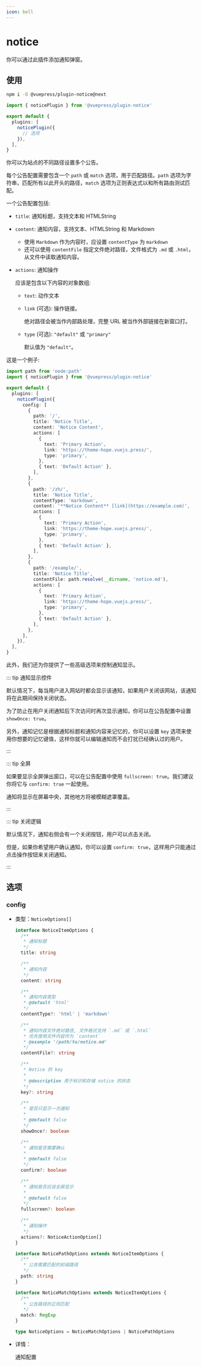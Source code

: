 ```yaml
---
icon: bell
---
```


# notice

<NpmBadge package="@vuepress/plugin-notice" />

你可以通过此插件添加通知弹窗。

## 使用

```bash
npm i -D @vuepress/plugin-notice@next
```

```ts
import { noticePlugin } from '@vuepress/plugin-notice'

export default {
  plugins: [
    noticePlugin({
      // 选项
    }),
  ],
}
```

你可以为站点的不同路径设置多个公告。

每个公告配置需要包含一个 `path` 或 `match` 选项，用于匹配路径。`path` 选项为字符串，匹配所有以此开头的路径，`match` 选项为正则表达式以和所有路由测试匹配。

一个公告配置包括:

- `title`: 通知标题，支持文本和 HTMLString
- `content`: 通知内容，支持文本、HTMLString 和 Markdown

  - 使用 `Markdown` 作为内容时，应设置 `contentType` 为 `markdown`
  - 还可以使用 `contentFile` 指定文件绝对路径，文件格式为 `.md` 或 `.html`，从文件中读取通知内容。

- `actions`: 通知操作

  应该是包含以下内容的对象数组:

  - `text`: 动作文本
  - `link` (可选): 操作链接。

    绝对路径会被当作内部路处理，完整 URL 被当作外部链接在新窗口打。

  - `type` (可选): `"default"` 或 `"primary"`

    默认值为 `"default"`。

这是一个例子:

```ts
import path from 'node:path'
import { noticePlugin } from '@vuepress/plugin-notice'

export default {
  plugins: [
    noticePlugin({
      config: [
        {
          path: '/',
          title: 'Notice Title',
          content: 'Notice Content',
          actions: [
            {
              text: 'Primary Action',
              link: 'https://theme-hope.vuejs.press/',
              type: 'primary',
            },
            { text: 'Default Action' },
          ],
        },
        {
          path: '/zh/',
          title: 'Notice Title',
          contentType: 'markdown',
          content: '**Notice Content** [link](https://example.com)',
          actions: [
            {
              text: 'Primary Action',
              link: 'https://theme-hope.vuejs.press/',
              type: 'primary',
            },
            { text: 'Default Action' },
          ],
        },
        {
          path: '/example/',
          title: 'Notice Title',
          contentFile: path.resolve(__dirname, 'notice.md'),
          actions: [
            {
              text: 'Primary Action',
              link: 'https://theme-hope.vuejs.press/',
              type: 'primary',
            },
            { text: 'Default Action' },
          ],
        },
      ],
    }),
  ],
}
```

此外，我们还为你提供了一些高级选项来控制通知显示。

::: tip 通知显示控件

默认情况下，每当用户进入网站时都会显示该通知，如果用户关闭该网站，该通知将在此期间保持关闭状态。

为了防止在用户关闭通知后下次访问时再次显示通知，你可以在公告配置中设置 `showOnce: true`。

另外，通知记忆是根据通知标题和通知内容来记忆的，你可以设置 `key` 选项来使用你想要的记忆键值，这样你就可以编辑通知而不会打扰已经确认过的用户。

:::

::: tip 全屏

如果要显示全屏弹出窗口，可以在公告配置中使用 `fullscreen: true`。我们建议你将它与 `confirm: true` 一起使用。

通知将显示在屏幕中央，其他地方将被模糊遮罩覆盖。

:::

::: tip 关闭逻辑

默认情况下，通知右侧会有一个关闭按钮，用户可以点击关闭。

但是，如果你希望用户确认通知，你可以设置 `confirm: true`，这样用户只能通过点击操作按钮来关闭通知。

:::

## 选项

### config

- 类型：`NoticeOptions[]`

  ```ts
  interface NoticeItemOptions {
    /**
     * 通知标题
     */
    title: string

    /**
     * 通知内容
     */
    content: string

    /**
     * 通知内容类型
     * @default 'html'
     */
    contentType?: 'html' | 'markdown'

    /**
     * 通知内容文件绝对路径, 文件格式支持 `.md` 或 `.html`
     * 优先使用文件内容作为 `content`
     * @example '/path/to/notice.md'
     */
    contentFile?: string

    /**
     * Notice 的 key
     *
     * @description 用于标识和存储 notice 的状态
     */
    key?: string

    /**
     * 是否只显示一次通知
     *
     * @default false
     */
    showOnce?: boolean

    /**
     * 通知是否需要确认
     *
     * @default false
     */
    confirm?: boolean

    /**
     * 通知是否应该全屏显示
     *
     * @default false
     */
    fullscreen?: boolean

    /**
     * 通知操作
     */
    actions?: NoticeActionOption[]
  }

  interface NoticePathOptions extends NoticeItemOptions {
    /**
     * 公告需要匹配的前缀路径
     */
    path: string
  }

  interface NoticeMatchOptions extends NoticeItemOptions {
    /**
     * 公告路径的正则匹配
     */
    match: RegExp
  }

  type NoticeOptions = NoticeMatchOptions | NoticePathOptions
  ```

- 详情：

  通知配置
